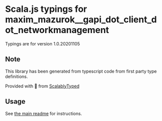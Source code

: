 
# Scala.js typings for maxim_mazurok__gapi_dot_client_dot_networkmanagement

Typings are for version 1.0.20201105



## Note
This library has been generated from typescript code from first party type definitions.

Provided with :purple_heart: from [ScalablyTyped](https://github.com/oyvindberg/ScalablyTyped)

## Usage
See [the main readme](../../readme.md) for instructions.


